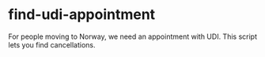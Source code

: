# find-udi-appointment
For people moving to Norway, we need an appointment with UDI. This script lets you find cancellations.
